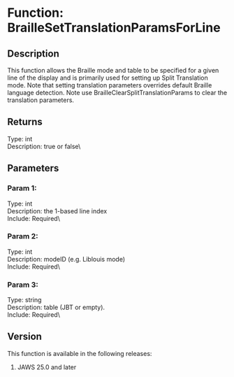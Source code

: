 # Function: BrailleSetTranslationParamsForLine

## Description

This function allows the Braille mode and table to be specified for a
given line of the display and is primarily used for setting up Split
Translation mode. Note that setting translation parameters overrides
default Braille language detection. Note use
BrailleClearSplitTranslationParams to clear the translation parameters.

## Returns

Type: int\
Description: true or false\

## Parameters

### Param 1:

Type: int\
Description: the 1-based line index\
Include: Required\

### Param 2:

Type: int\
Description: modeID (e.g. Liblouis mode)\
Include: Required\

### Param 3:

Type: string\
Description: table (JBT or empty).\
Include: Required\

## Version

This function is available in the following releases:

1.  JAWS 25.0 and later
